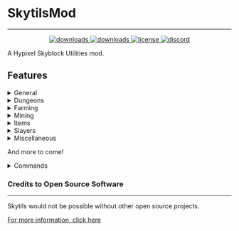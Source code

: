 # SkytilsMod
***
<p align="center">
  <a href="https://github.com/China-Han-1209/SkytilsMod/releases" target="_blank">
    <img alt="downloads" src="https://img.shields.io/github/v/release/Skytils/SkytilsMod?color=4166f5&style=flat-square" />
  </a>
  <a href="https://github.com/China-Han-1209/SkytilsMod/releases" target="_blank">
    <img alt="downloads" src="https://img.shields.io/github/downloads/Skytils/SkytilsMod/total?color=4166f5&style=flat-square" />
  </a>
  <a href="https://github.com/Skytils/SkytilsMod/blob/main/LICENSE" target="_blank">
    <img alt="license" src="https://img.shields.io/github/license/Skytils/SkytilsMod?color=4166f5&style=flat-square" />
  </a>
  <a href="https://discord.gg/skytils" target="_blank">
    <img alt="discord" src="https://img.shields.io/discord/807302538558308352?color=4166f5&label=discord&style=flat-square" />
  </a>
</p>
A Hypixel Skyblock Utilities mod.


## Features
<details>
  <summary>General</summary>

### General
 - Client Side Custom Armor Colors (with animated rainbow)
 - Custom Command Aliases
 - Griffin Burrow Locator and Waypoints
 - Track Mythological Event drops
 - Track Gaia Construct Hits
 - Reparty Command Which Yields to Other Mods
 - Auto Accept Reparty
 - ~~Trick or Treat Chest Alert~~
 - Custom Key Shortcuts
 - Better Auction House Price Input
 - Copy Deaths to Clipboard
 - Spam Hider for
     - Profile messages
     - Mort messages
     - Boss messages
     - Oruo (Trivia puzzle) messages
     - Autopet messages
     - Ability messages
          - Implosion
          - Midas Staff
          - Spirit Sceptre
          - Giant Sword
          - Livid Dagger
          - Staff of the Rising Sun
     - Cooldown messages
     - Mana messages
     - Blocks in the way messages
     - Dungeon blessings
     - Wither & blood key pickups
     - Superboom TNT pickups
     - Revive stone pickups
     - Combo messages
     - Blessing enchant and bait messages
     - Wither and Undead Essence unlock messages
     - Healing messages
     - Sea Creature and Fishing Treasure messages
     - Compact Enchantment messages
     - Mining ability messages
 - <details><summary>Custom Spam Hider</summary>
   
     - 3 modes: StartsWith, Contains, Regex
     - Toggle for skyblock only
     - Custom Name and Pattern
     - Can use unformatted or formatted text
     - Works with existing spam GUI element
   </details>
 - Custom Enchant Names
 - <details> <summary>Moveable Item Highlight</summary>
   The text for item name that shows up when you swap items</details>
 - <details><summary>Moveable Action Bar</summary>
   The text used to display skyblock information.
   Doesn't show up when using anything that removes text.</details> 
   </details>

<details>
  <summary>Dungeons</summary>

#### Dungeons
 - ~~Show Hidden Fels, Shadow Assassins, and blood room mobs~~
 - Blaze Solver Which Replaces The Skin Textures
 - Boulder Puzzle Solver
 - Simon Says Solver
 - Trivia Solver (updated with the latest answers)
 - Three Weirdo Solver
 - Spirit Leap Names
 - Click in Order Terminal Solver
 - Ice Path Solver
 - Creeper Beams Solver
 - Target Shooting Solver
 - Alignment Device Solver
 - Tic Tac Toe Solver
 - Select All Color Solver
 - Stop Dropping, Salvaging, and Selling Starred Dungeon Items
 - Bigger Bat Rendering and Bat Hitbox Display
 - Giant, Sadan, and Necron HP Display
 - Better Sadan Interest Timer (Terracotta Phase)
 - Score Calculation
 - Dungeon Timer
 - Necron Phase Timer
 - Dungeon reroll Confirmation
 - Skeleton Master Boxes
 - Correct Livid Finder (with M5 support)
 - Dungeon Chest Profit
 - Simple Dungeon Map
 - Guardian Respawn Timer
 - Boxed Tanks and Protected Teammates
 - Tank Range Display Circle
 - Auto Reparty on Dungeon End
 - Dungeon Death Counter
 - Giant HP at the Giant's Feet
 - Sadan Phase Timers
 - Spirit Leap Highlights for Names and Classes
 - Big Crypts Counter
 - Highlight Spirit Bow

</details>
<details>
  <summary>Farming</summary>

### Farming
 - ~~Block Math Hoe Recipe Viewer~~
 - ~~Block Breaking Farms~~
 - Hungry Hiker solver
 - Treasure Hunter Solver
</details>
<details>
  <summary>Mining</summary>

### Mining 
 - ~~Show Ghosts in the Mist (Also their health)~~
 - ~~Disable Pickaxe Ability on Private Island~~
 - Fetchur Solver
 - Puzzler Solver
 - Raffle Waypoint and Warning
 - Show hidden sneaky creepers
 - Dark Mode Mist
 - More Visible Ghosts
 - Recolor Carpets
 - Highlight Completed Commissions
 - Crystal Hollows Map
 - Crystal Hollows Waypoints
</details>
<details>
  <summary>Items</summary>
  
### Items
 - ~~Soul Eater Bonus Strength~~
 - ~~Block Useless Zombie Sword Uses~~
 - ~~Prioritize Item Abilities~~
 - Pet Item Confirmation
 - Highlight Active & Favorite Pets
 - Hide Implosion Particles
 - Hide Midas Staff Gold Blocks
 - Big Item Drops
 - Larger Heads
 - Show Enchanted Book, Potion, Minion Tiers, and Dungeon Stars
 - Show Pet Candies
 - Only Collect Enchanted Items
 - Dungeon Potion Lock
 - Power Orb Lock
 - Prevent Placing Spirit Sceptre and Flower of Truth
 - Transparent Head Layer
 - Show NPC Sell Values
 - ~~Hide Wither Veil Creepers Near NPCs~~
 - ~~Customizable Block Item Ability~~
 - Show Price of Items in the Experimentation Table
 - Jerry-chine Gun Sound Hider
 - Show Enchanted Book Abbreviation
 - Show Radioactive Bonus
 - Block Zapper Fatigue Timer
 - Etherwarp Teleport Display
</details>
<details>
    <summary>Slayers</summary>

### Slayers
 - Show Slayer RNG Progress as the Boss Bar
 - <details><summary>Soulflow Display</summary>
   Requires your Soulflow talisman to be in your inventory
   </details>
 - <details><summary>Low Soulflow Ping</summary>
   Requires your Soulflow talisman to be in your inventory
   </details>
 - Slayer display
 - Yang Glyph Ping and Highlight
 - Nukekebi Skull Highlight
 - Seraph Display
 - Broken Heart Radiation Hider for Others' Bosses
 - Slayer Time to Kill
- <details><summary>Re-color seraph boss</summary>
  This shows different phases such as Malevolent Hitshield and Yang Glyph</details>

</details>
<details>
  <summary>Miscellaneous</summary>

### Miscellaneous
 - Hide Witherborn Boss Bars
 - Hide Fire and Lightning
 - Custom Damage Splash
 - Legion and Dolphin player displays
 - Alerts for Hidden Jerry spawns
 - Relic and Rare Uber Relic waypoints
 - Stop other mods from cancelling terminal clicks
 - Slayer miniboss spawn alert
 - Hide fishing hooks from other players
 - Placed Summoning Eye Display
 - Spider's Den Rain Timer
 - Stop Dropping Valuable Items (customizable BIN value)
 - Trapper cooldown alarm + Click anywhere to accept Trapper Task
 - Rare drop sounds for mythological event drops
 - Highlight disabled potion effects in cookie menu
 - Hidden Jerry Timer
 - Hidden Jerry & Jerry Box Tracker
 - Jerry Perk Display
 - Remove Left Over Bleeds from Minotaurs
 - Hide Dying Mobs
 - Cooldown Tracker
 - /g leave confirmation
 - SBA Chroma fix with Optimized Font Renderer from Patcher
 - Prehistoric Egg Blocks Walked
 - Auto Copy Rare Drops
</details>

And more to come!
<details>
  <summary>Commands</summary>

## Commands
- /skytils - Opens the main GUI. (Alias is /st)
- /skytils config - Opens the GUI to edit the config.
- /skytils help - Displays the various commands and their usages
- /skytils setkey <apikey> - Sets your api key (will also grab it from /api new).
- /skytils reload <data/mayor/slayer> - Forces Skytils to refresh of data.
- /skytils fetchur - Displays the current Fetchur item for the day.
- /skytils griffin refresh - Forces a refresh for the Griffin burrow waypoints.
- /skytils aliases - Opens the GUI to edit command aliases.
- /skytils editlocations (/skytils editlocation, gui, loc) - Opens the GUI to modify HUD element locations.
- /skytils shortcuts - Opens the GUI to modify keybind shortcuts.
- /skytils spam - Opens the GUI to modify spam filters.
- /skytils enchant - Opens the GUI to customize enchant names.
- /skytilscata <player> - Shows information about a player's Catacombs statistics.
- /skytilsslayer <player> - Shows information about a player's Slayer statistics.
- /armorcolor <set/clear/clearall> - Changes the color of an armor piece to the hexcode or decimal color provided. (can also be accessed by /skytils armorcolor)
- ~~/blockability [clearall] - Block using the ability on the currently held item~~
- /reparty (/rp) - Disbands and sends a party invite to everyone who was in your party.
- /glintcustomize override <on/off/clear/clearall> - Change the visibility of enchantment glints for the item.
- /glintcustomize color <set/clear/clearall> - Change the enchant glint color for the item.
- /trackcooldown <cooldown in seconds> <item ability> - Set a cooldown for an item ability to track
- /skytilshollowwaypoint <set/remove/clear/help> <name> <x y z> - Allows to set waypoints while in the Crystal Hollows.
</details>

### Credits to Open Source Software
***
Skytils would not be possible without other open source projects.

[For more information, click here](https://github.com/Skytils/SkytilsMod/blob/main/OPEN_SOURCE_SOFTWARE.md "Credits")
